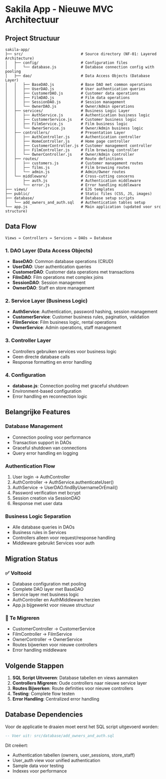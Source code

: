 # Sakila App - Nieuwe MVC Architectuur

## Project Structuur

```
sakila-app/
├── src/                          # Source directory (NF-01: Layered Architecture)
│   ├── config/                   # Configuration files
│   │   └── database.js           # Database connection config with pooling
│   ├── dao/                      # Data Access Objects (Database Layer)
│   │   ├── BaseDAO.js            # Base DAO met common operations
│   │   ├── UserDAO.js            # User authentication queries
│   │   ├── CustomerDAO.js        # Customer data operations
│   │   ├── FilmDAO.js            # Film data operations
│   │   ├── SessionDAO.js         # Session management
│   │   └── OwnerDAO.js           # Owner/Admin operations
│   ├── services/                 # Business Logic Layer
│   │   ├── AuthService.js        # Authentication business logic
│   │   ├── CustomerService.js    # Customer business logic
│   │   ├── FilmService.js        # Film business logic
│   │   └── OwnerService.js       # Owner/Admin business logic
│   ├── controllers/              # Presentation Layer
│   │   ├── AuthController.js     # Authentication controller
│   │   ├── HomeController.js     # Home page controller
│   │   ├── CustomerController.js # Customer management controller
│   │   ├── FilmController.js     # Film browsing controller
│   │   └── OwnerController.js    # Owner/Admin controller
│   ├── routes/                   # Route definitions
│   │   ├── customers.js          # Customer management routes
│   │   ├── films.js              # Film browsing routes
│   │   └── admin.js              # Admin/Owner routes
│   └── middleware/               # Cross-cutting concerns
│       ├── auth.js               # Authentication middleware
│       └── error.js              # Error handling middleware
├── views/                        # EJS templates
├── public/                       # Static files (CSS, JS, images)
├── database/                     # Database setup scripts
│   └── add_owners_and_auth.sql   # Authentication tables setup
└── app.js                        # Main application (updated voor src structure)
```

## Data Flow

```
Views ↔ Controllers ↔ Services ↔ DAOs ↔ Database
```

### 1. DAO Layer (Data Access Objects)
- **BaseDAO**: Common database operations (CRUD)
- **UserDAO**: User authentication queries
- **CustomerDAO**: Customer data operations met transactions
- **FilmDAO**: Film operations met complex joins
- **SessionDAO**: Session management
- **OwnerDAO**: Staff en store management

### 2. Service Layer (Business Logic)
- **AuthService**: Authentication, password hashing, session management
- **CustomerService**: Customer business rules, pagination, validation
- **FilmService**: Film business logic, rental operations
- **OwnerService**: Admin operations, staff management

### 3. Controller Layer
- Controllers gebruiken services voor business logic
- Geen directe database calls
- Response formatting en error handling

### 4. Configuration
- **database.js**: Connection pooling met graceful shutdown
- Environment-based configuration
- Error handling en reconnection logic

## Belangrijke Features

### Database Management
- Connection pooling voor performance
- Transaction support in DAOs
- Graceful shutdown van connections
- Query error handling en logging

### Authentication Flow
1. User login → AuthController
2. AuthController → AuthService.authenticateUser()
3. AuthService → UserDAO.findByUsernameOrEmail()
4. Password verification met bcrypt
5. Session creation via SessionDAO
6. Response met user data

### Business Logic Separation
- Alle database queries in DAOs
- Business rules in Services
- Controllers alleen voor request/response handling
- Middleware gebruikt Services voor auth

## Migration Status

### ✅ Voltooid
- Database configuration met pooling
- Complete DAO layer met BaseDAO
- Service layer met business logic
- AuthController en AuthMiddleware herzien
- App.js bijgewerkt voor nieuwe structuur

### 🔄 Te Migreren
- CustomerController → CustomerService
- FilmController → FilmService 
- OwnerController → OwnerService
- Routes bijwerken voor nieuwe controllers
- Error handling middleware

## Volgende Stappen

1. **SQL Script Uitvoeren**: Database tabellen en views aanmaken
2. **Controllers Migreren**: Oude controllers naar nieuwe service layer
3. **Routes Bijwerken**: Route definities voor nieuwe controllers
4. **Testing**: Complete flow testen
5. **Error Handling**: Centralized error handling

## Database Dependencies

Voor de applicatie te draaien moet eerst het SQL script uitgevoerd worden:
```sql
-- Voer uit: src/database/add_owners_and_auth.sql
```

Dit creëert:
- Authentication tabellen (owners, user_sessions, store_staff)
- User_auth view voor unified authentication
- Sample data voor testing
- Indexes voor performance
